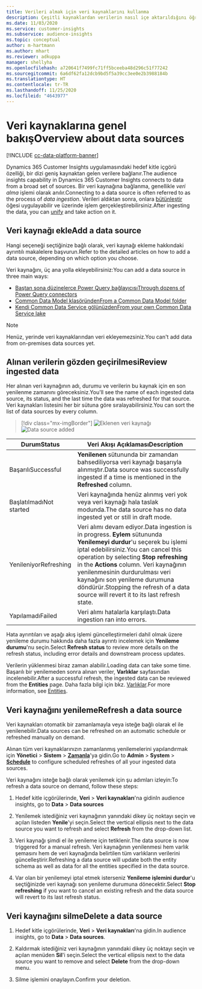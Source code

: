 ```yaml
---
title: Verileri almak için veri kaynaklarını kullanma
description: Çeşitli kaynaklardan verilerin nasıl içe aktarıldığını öğrenin.
ms.date: 11/03/2020
ms.service: customer-insights
ms.subservice: audience-insights
ms.topic: conceptual
author: m-hartmann
ms.author: mhart
ms.reviewer: adkuppa
manager: shellyha
ms.openlocfilehash: a720641f7499fc71ff5bceeba48d296c51f77242
ms.sourcegitcommit: 6a6df62fa12dcb9bd5f5a39cc3ee0e2b3988184b
ms.translationtype: HT
ms.contentlocale: tr-TR
ms.lasthandoff: 11/25/2020
ms.locfileid: "4643977"
---
```

# <a name="overview-about-data-sources"></a><span data-ttu-id="93c6b-103">Veri kaynaklarına genel bakış</span><span class="sxs-lookup"><span data-stu-id="93c6b-103">Overview about data sources</span></span>

[!INCLUDE [cc-data-platform-banner](../includes/cc-data-platform-banner.md)]

<span data-ttu-id="93c6b-104">Dynamics 365 Customer Insights uygulamasındaki hedef kitle içgörü özelliği, bir dizi geniş kaynaktan gelen verilere bağlanır.</span><span class="sxs-lookup"><span data-stu-id="93c6b-104">The audience insights capability in Dynamics 365 Customer Insights connects to data from a broad set of sources.</span></span> <span data-ttu-id="93c6b-105">Bir veri kaynağına bağlanma, genellikle *veri alma* işlemi olarak anılır.</span><span class="sxs-lookup"><span data-stu-id="93c6b-105">Connecting to a data source is often referred to as the process of *data ingestion*.</span></span> <span data-ttu-id="93c6b-106">Verileri aldıktan sonra, onlara [bütünleştir](data-unification.md) öğesi uygulayabilir ve üzerinde işlem gerçekleştirebilirsiniz.</span><span class="sxs-lookup"><span data-stu-id="93c6b-106">After ingesting the data, you can [unify](data-unification.md) and take action on it.</span></span>

## <a name="add-a-data-source"></a><span data-ttu-id="93c6b-107">Veri kaynağı ekle</span><span class="sxs-lookup"><span data-stu-id="93c6b-107">Add a data source</span></span>

<span data-ttu-id="93c6b-108">Hangi seçeneği seçtiğinize bağlı olarak, veri kaynağı ekleme hakkındaki ayrıntılı makalelere başvurun.</span><span class="sxs-lookup"><span data-stu-id="93c6b-108">Refer to the detailed articles on how to add a data source, depending on which option you choose.</span></span>

<span data-ttu-id="93c6b-109">Veri kaynağını, üç ana yolla ekleyebilirsiniz:</span><span class="sxs-lookup"><span data-stu-id="93c6b-109">You can add a data source in three main ways:</span></span>

- [<span data-ttu-id="93c6b-110">Baştan sona düzinelerce Power Query bağlayıcısı</span><span class="sxs-lookup"><span data-stu-id="93c6b-110">Through dozens of Power Query connectors</span></span>](connect-power-query.md)
- [<span data-ttu-id="93c6b-111">Common Data Model klasöründen</span><span class="sxs-lookup"><span data-stu-id="93c6b-111">From a Common Data Model folder</span></span>](connect-common-data-model.md)
- [<span data-ttu-id="93c6b-112">Kendi Common Data Service gölünüzden</span><span class="sxs-lookup"><span data-stu-id="93c6b-112">From your own Common Data Service lake</span></span>](connect-common-data-service-lake.md)

> [!NOTE]
> <span data-ttu-id="93c6b-113">Henüz, yerinde veri kaynaklarından veri ekleyemezsiniz.</span><span class="sxs-lookup"><span data-stu-id="93c6b-113">You can't add data from on-premises data sources yet.</span></span>

## <a name="review-ingested-data"></a><span data-ttu-id="93c6b-114">Alınan verilerin gözden geçirilmesi</span><span class="sxs-lookup"><span data-stu-id="93c6b-114">Review ingested data</span></span>

<span data-ttu-id="93c6b-115">Her alınan veri kaynağının adı, durumu ve verilerin bu kaynak için en son yenilenme zamanını göreceksiniz.</span><span class="sxs-lookup"><span data-stu-id="93c6b-115">You'll see the name of each ingested data source, its status, and the last time the data was refreshed for that source.</span></span> <span data-ttu-id="93c6b-116">Veri kaynakları listesini her bir sütuna göre sıralayabilirsiniz.</span><span class="sxs-lookup"><span data-stu-id="93c6b-116">You can sort the list of data sources by every column.</span></span>

> [!div class="mx-imgBorder"]
> <span data-ttu-id="93c6b-117">![Eklenen veri kaynağı](media/configure-data-datasource-added.png "Eklenen veri kaynağı")</span><span class="sxs-lookup"><span data-stu-id="93c6b-117">![Data source added](media/configure-data-datasource-added.png "Data source added")</span></span>

|<span data-ttu-id="93c6b-118">Durum</span><span class="sxs-lookup"><span data-stu-id="93c6b-118">Status</span></span>  |<span data-ttu-id="93c6b-119">Veri Akışı Açıklaması</span><span class="sxs-lookup"><span data-stu-id="93c6b-119">Description</span></span>  |
|---------|---------|
|<span data-ttu-id="93c6b-120">Başarılı</span><span class="sxs-lookup"><span data-stu-id="93c6b-120">Successful</span></span>   |<span data-ttu-id="93c6b-121">**Yenilenen** sütununda bir zamandan bahsediliyorsa veri kaynağı başarıyla alınmıştır.</span><span class="sxs-lookup"><span data-stu-id="93c6b-121">Data source was successfully ingested if a time is mentioned in the **Refreshed** column.</span></span>
|<span data-ttu-id="93c6b-122">Başlatılmadı</span><span class="sxs-lookup"><span data-stu-id="93c6b-122">Not started</span></span>   |<span data-ttu-id="93c6b-123">Veri kaynağında henüz alınmış veri yok veya veri kaynağı hala taslak modunda.</span><span class="sxs-lookup"><span data-stu-id="93c6b-123">The data source has no data ingested yet or still in draft mode.</span></span>         |
|<span data-ttu-id="93c6b-124">Yenileniyor</span><span class="sxs-lookup"><span data-stu-id="93c6b-124">Refreshing</span></span>    |<span data-ttu-id="93c6b-125">Veri alımı devam ediyor.</span><span class="sxs-lookup"><span data-stu-id="93c6b-125">Data ingestion is in progress.</span></span> <span data-ttu-id="93c6b-126">**Eylem** sütununda **Yenilemeyi durdur**'u seçerek bu işlemi iptal edebilirsiniz.</span><span class="sxs-lookup"><span data-stu-id="93c6b-126">You can cancel this operation by selecting **Stop refreshing** in the **Actions** column.</span></span> <span data-ttu-id="93c6b-127">Veri kaynağının yenilenmesinin durdurulması veri kaynağını son yenileme durumuna döndürür.</span><span class="sxs-lookup"><span data-stu-id="93c6b-127">Stopping the refresh of a data source will revert it to its last refresh state.</span></span>       |
|<span data-ttu-id="93c6b-128">Yapılamadı</span><span class="sxs-lookup"><span data-stu-id="93c6b-128">Failed</span></span>     |<span data-ttu-id="93c6b-129">Veri alımı hatalarla karşılaştı.</span><span class="sxs-lookup"><span data-stu-id="93c6b-129">Data ingestion ran into errors.</span></span>         |

<span data-ttu-id="93c6b-130">Hata ayrıntıları ve aşağı akış işlemi güncelleştirmeleri dahil olmak üzere yenileme durumu hakkında daha fazla ayrıntı incelemek için **Yenileme durumu**'nu seçin.</span><span class="sxs-lookup"><span data-stu-id="93c6b-130">Select **Refresh status** to review more details on the refresh status, including error details and downstream process updates.</span></span>

<span data-ttu-id="93c6b-131">Verilerin yüklenmesi biraz zaman alabilir.</span><span class="sxs-lookup"><span data-stu-id="93c6b-131">Loading data can take some time.</span></span> <span data-ttu-id="93c6b-132">Başarılı bir yenilemeden sonra alınan veriler, **Varlıklar** sayfasından incelenebilir.</span><span class="sxs-lookup"><span data-stu-id="93c6b-132">After a successful refresh, the ingested data can be reviewed from the **Entities** page.</span></span> <span data-ttu-id="93c6b-133">Daha fazla bilgi için bkz. [Varlıklar](entities.md).</span><span class="sxs-lookup"><span data-stu-id="93c6b-133">For more information, see [Entities](entities.md).</span></span>

## <a name="refresh-a-data-source"></a><span data-ttu-id="93c6b-134">Veri kaynağını yenileme</span><span class="sxs-lookup"><span data-stu-id="93c6b-134">Refresh a data source</span></span>

<span data-ttu-id="93c6b-135">Veri kaynakları otomatik bir zamanlamayla veya isteğe bağlı olarak el ile yenilenebilir.</span><span class="sxs-lookup"><span data-stu-id="93c6b-135">Data sources can be refreshed on an automatic schedule or refreshed manually on demand.</span></span> 

<span data-ttu-id="93c6b-136">Alınan tüm veri kaynaklarınızın zamanlanmış yenilemelerini yapılandırmak için **Yönetici** > **Sistem** > [**Zamanla**](system.md#schedule-tab)'ya gidin.</span><span class="sxs-lookup"><span data-stu-id="93c6b-136">Go to **Admin** > **System** > [**Schedule**](system.md#schedule-tab) to configure scheduled refreshes of all your ingested data sources.</span></span>

<span data-ttu-id="93c6b-137">Veri kaynağını isteğe bağlı olarak yenilemek için şu adımları izleyin:</span><span class="sxs-lookup"><span data-stu-id="93c6b-137">To refresh a data source on demand, follow these steps:</span></span>

1. <span data-ttu-id="93c6b-138">Hedef kitle içgörülerinde, **Veri** > **Veri kaynakları**'na gidin</span><span class="sxs-lookup"><span data-stu-id="93c6b-138">In audience insights, go to **Data** > **Data sources**</span></span>

2. <span data-ttu-id="93c6b-139">Yenilemek istediğiniz veri kaynağının yanındaki dikey üç noktayı seçin ve açılan listeden **Yenile**'yi seçin.</span><span class="sxs-lookup"><span data-stu-id="93c6b-139">Select the vertical ellipsis next to the data source you want to refresh and select **Refresh** from the drop-down list.</span></span>

3. <span data-ttu-id="93c6b-140">Veri kaynağı şimdi el ile yenileme için tetiklenir.</span><span class="sxs-lookup"><span data-stu-id="93c6b-140">The data source is now triggered for a manual refresh.</span></span> <span data-ttu-id="93c6b-141">Veri kaynağının yenilenmesi hem varlık şemasını hem de veri kaynağında belirtilen tüm varlıkların verilerini güncelleştirir.</span><span class="sxs-lookup"><span data-stu-id="93c6b-141">Refreshing a data source will update both the entity schema as well as data for all the entities specified in the data source.</span></span>

4. <span data-ttu-id="93c6b-142">Var olan bir yenilemeyi iptal etmek isterseniz **Yenileme işlemini durdur**'u seçtiğinizde veri kaynağı son yenileme durumuna dönecektir.</span><span class="sxs-lookup"><span data-stu-id="93c6b-142">Select **Stop refreshing** if you want to cancel an existing refresh and the data source will revert to its last refresh status.</span></span>

## <a name="delete-a-data-source"></a><span data-ttu-id="93c6b-143">Veri kaynağını silme</span><span class="sxs-lookup"><span data-stu-id="93c6b-143">Delete a data source</span></span>

1. <span data-ttu-id="93c6b-144">Hedef kitle içgörülerinde, **Veri** > **Veri kaynakları**'na gidin.</span><span class="sxs-lookup"><span data-stu-id="93c6b-144">In audience insights, go to **Data** > **Data sources**.</span></span>

2. <span data-ttu-id="93c6b-145">Kaldırmak istediğiniz veri kaynağının yanındaki dikey üç noktayı seçin ve açılan menüden **Sil**'i seçin.</span><span class="sxs-lookup"><span data-stu-id="93c6b-145">Select the vertical ellipsis next to the data source you want to remove and select **Delete** from the drop-down menu.</span></span>

3. <span data-ttu-id="93c6b-146">Silme işlemini onaylayın.</span><span class="sxs-lookup"><span data-stu-id="93c6b-146">Confirm your deletion.</span></span>
